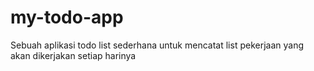 # my-todo-app
Sebuah aplikasi todo list sederhana untuk mencatat list pekerjaan yang akan dikerjakan setiap harinya
